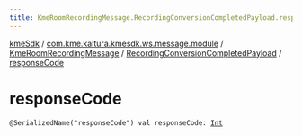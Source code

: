 ```yaml
---
title: KmeRoomRecordingMessage.RecordingConversionCompletedPayload.responseCode - kmeSdk
---
```


[kmeSdk](../../../index.html) / [com.kme.kaltura.kmesdk.ws.message.module](../../index.html) / [KmeRoomRecordingMessage](../index.html) / [RecordingConversionCompletedPayload](index.html) / [responseCode](./response-code.html)

# responseCode

`@SerializedName("responseCode") val responseCode: `[`Int`](https://kotlinlang.org/api/latest/jvm/stdlib/kotlin/-int/index.html)